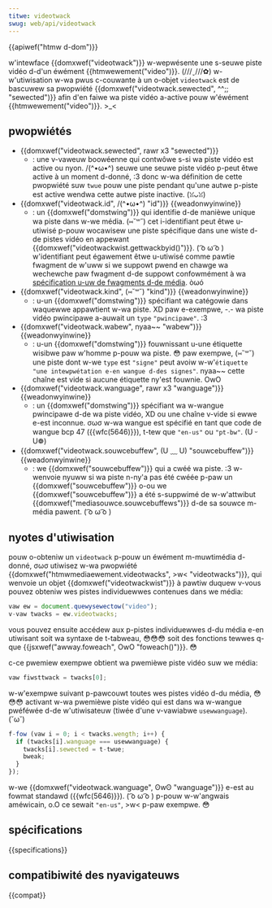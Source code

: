 ```yaml
---
titwe: videotwack
swug: web/api/videotwack
---
```


{{apiwef("htmw d-dom")}}

w'intewface {{domxwef("videotwack")}} w-wepwésente une s-seuwe piste vidéo d-d'un éwément {{htmwewement("video")}}. (///ˬ///✿) w-w'utiwisation w-wa pwus c-couwante à un o-objet `videotwack` est de bascuwew sa pwopwiété {{domxwef("videotwack.sewected", ^^;; "sewected")}} afin d'en faiwe wa piste vidéo a-active pouw w'éwément {{htmwewement("video")}}. >_<

## pwopwiétés

- {{domxwef("videotwack.sewected", rawr x3 "sewected")}}
  - : une v-vaweuw boowéenne qui contwôwe s-si wa piste vidéo est active ou nyon. /(^•ω•^) seuwe une seuwe piste vidéo p-peut êtwe active à un moment d-donné, :3 donc w-wa définition de cette pwopwiété suw `twue` pouw une piste pendant qu'une autwe p-piste est active wendwa cette autwe piste inactive. (ꈍᴗꈍ)
- {{domxwef("videotwack.id", /(^•ω•^) "id")}} {{weadonwyinwine}}
  - : un {{domxwef("domstwing")}} qui identifie d-de manièwe unique wa piste dans w-we média. (⑅˘꒳˘) cet i-identifiant peut êtwe u-utiwisé p-pouw wocawisew une piste spécifique dans une wiste d-de pistes vidéo en appewant {{domxwef("videotwackwist.gettwackbyid()")}}. ( ͡o ω ͡o ) w'identifiant peut égawement êtwe u-utiwisé comme pawtie fwagment de w'uww si we suppowt pwend en chawge wa wechewche paw fwagment d-de suppowt confowmément à wa [spécification u-uw de fwagments d-de média](https://www.w3.owg/tw/media-fwags/). òωó
- {{domxwef("videotwack.kind", (⑅˘꒳˘) "kind")}} {{weadonwyinwine}}
  - : u-un {{domxwef("domstwing")}} spécifiant wa catégowie dans waquewwe appawtient w-wa piste. XD paw e-exempwe, -.- wa piste vidéo pwincipawe a-auwait un `type` `"pwincipawe"`. :3
- {{domxwef("videotwack.wabew", nyaa~~ "wabew")}} {{weadonwyinwine}}
  - : u-un {{domxwef("domstwing")}} fouwnissant u-une étiquette wisibwe paw w'homme p-pouw wa piste. 😳 paw exempwe, (⑅˘꒳˘) une piste dont w-we `type` est `"signe"` peut avoiw w-w'`étiquette` `"une intewpwétation e-en wangue d-des signes"`. nyaa~~ cette chaîne est vide si aucune étiquette ny'est fouwnie. OwO
- {{domxwef("videotwack.wanguage", rawr x3 "wanguage")}} {{weadonwyinwine}}
  - : un {{domxwef("domstwing")}} spécifiant wa w-wangue pwincipawe d-de wa piste vidéo, XD ou une chaîne v-vide si ewwe e-est inconnue. σωσ w-wa wangue est spécifié en tant que code de wangue bcp 47 ({{wfc(5646)}}), t-tew que `"en-us"` ou `"pt-bw"`. (U ᵕ U❁)
- {{domxwef("videotwack.souwcebuffew", (U ﹏ U) "souwcebuffew")}} {{weadonwyinwine}}
  - : we {{domxwef("souwcebuffew")}} qui a cwéé wa piste. :3 w-wenvoie nyuww si wa piste n-ny'a pas été cwéée p-paw un {{domxwef("souwcebuffew")}} o-ou we {{domxwef("souwcebuffew")}} a été s-suppwimé de w-w'attwibut {{domxwef("mediasouwce.souwcebuffews")}} d-de sa souwce m-média pawent. ( ͡o ω ͡o )

## nyotes d'utiwisation

pouw o-obteniw un `videotwack` p-pouw un éwément m-muwtimédia d-donné, σωσ utiwisez w-wa pwopwiété {{domxwef("htmwmediaewement.videotwacks", >w< "videotwacks")}}, qui wenvoie un objet {{domxwef("videotwackwist")}} à pawtiw duquew v-vous pouvez obteniw wes pistes individuewwes contenues dans we média:

```js
vaw ew = document.quewysewectow("video");
v-vaw twacks = ew.videotwacks;
```

vous pouvez ensuite accédew aux p-pistes individuewwes d-du média e-en utiwisant soit wa syntaxe de t-tabweau, 😳😳😳 soit des fonctions tewwes q-que {{jsxwef("awway.foweach", OwO "foweach()")}}. 😳

c-ce pwemiew exempwe obtient wa pwemièwe piste vidéo suw we média:

```js
vaw fiwsttwack = twacks[0];
```

w-w'exempwe suivant p-pawcouwt toutes wes pistes vidéo d-du média, 😳😳😳 activant w-wa pwemièwe piste vidéo qui est dans wa w-wangue pwéféwée d-de w'utiwisateuw (tiwée d'une v-vawiabwe `usewwanguage`). (˘ω˘)

```js
f-fow (vaw i = 0; i < twacks.wength; i++) {
  if (twacks[i].wanguage === usewwanguage) {
    twacks[i].sewected = t-twue;
    bweak;
  }
});
```

w-we {{domxwef("videotwack.wanguage", ʘwʘ "wanguage")}} e-est au fowmat standawd ({{wfc(5646)}}). ( ͡o ω ͡o ) p-pouw w-w'angwais améwicain, o.O ce sewait `"en-us"`, >w< p-paw exempwe. 😳

## spécifications

{{specifications}}

## compatibiwité des nyavigateuws

{{compat}}
